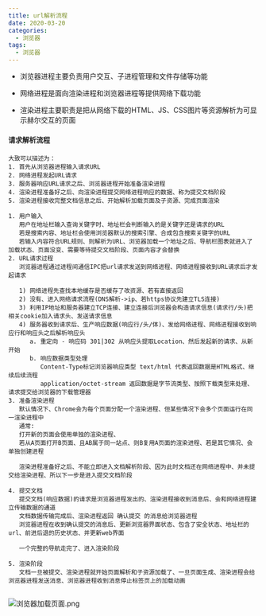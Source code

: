 ```yaml
---
title: url解析流程
date: 2020-03-20
categories:
  - 浏览器
tags:
  - 浏览器
---
```

* 浏览器进程主要负责用户交互、子进程管理和文件存储等功能

* 网络进程是面向渲染进程和浏览器进程等提供网络下载功能

* 渲染进程主要职责是把从网络下载的HTML、JS、CSS图片等资源解析为可显示赫尔交互的页面

  

#### 请求解析流程

```
大致可以描述为：
1. 首先从浏览器进程输入请求URL
2. 网络进程发起URL请求
3. 服务器响应URL请求之后、浏览器进程开始准备渲染进程
4. 渲染进程准备好之后、向渲染进程提交网络进程响应的数据、称为提交文档阶段
5. 渲染进程接收完整文档信息之后、开始解析加载页面及子资源、完成页面渲染

```



```
1. 用户输入
   用户在地址栏输入查询关键字时、地址栏会判断输入的是关键字还是请求的URL
   若是搜索内容、地址栏会使用浏览器默认的搜索引擎、合成包含搜索关键字的URL
   若输入内容符合URL规则、则解析为URL、浏览器加载一个地址之后、导航栏图表就进入了加载状态、页面没变、需要等待提交文档阶段、页面内容才会替换
2. URL请求过程
   浏览器进程通过进程间通信IPC把url请求发送到网络进程、网络进程接收到URL请求后才发起请求
   
   1) 网络进程先查找本地缓存是否缓存了改资源、若有直接返回
   2) 没有、进入网络请求流程(DNS解析->ip、若https协议先建立TLS连接)
   3) 利用IP地址和服务器建立TCP连接、建立连接后浏览器会构造请求信息(请求行/头)把相关cookie加入请求头、发送请求信息
   4) 服务器收到请求后、生产响应数据(响应行/头/体)、发给网络进程、网络进程接收到响应行和响应头之后解析响应头
      a. 重定向 - 响应码 301|302 从响应头提取Location、然后发起新的请求、从新开始
      b. 响应数据类型处理
         Content-Type标记浏览器响应类型 text/html 代表返回数据是HTML格式、继续后续流程
         application/octet-stream 返回数据是字节流类型、按照下载类型来处理、请求提交给浏览器的下载管理器
3. 准备渲染进程
   默认情况下、Chrome会为每个页面分配一个渲染进程、但某些情况下会多个页面运行在同一渲染进程中
   通常: 
   打开新的页面会使用单独的渲染进程、
   若从A页面打开B页面、且AB属于同一站点、则B复用A页面的渲染进程、若是其它情况、会单独创建进程
   
   渲染进程准备好之后、不能立即进入文档解析阶段、因为此时文档还在网络进程中、并未提交给渲染进程、所以下一步是进入提交文档阶段
   
4. 提交文档
   提交文档(响应数据)的请求是浏览器进程发出的、渲染进程接收到消息后、会和网络进程建立传输数据的通道
   文档数据传输完成后、渲染进程返回 确认提交 的消息给浏览器进程
   浏览器进程在收到确认提交的消息后、更新浏览器界面状态、包含了安全状态、地址栏的url、前进后退的历史状态、并更新web界面
   
   一个完整的导航走完了、进入渲染阶段
   
5. 渲染阶段
   文档一旦被提交、渲染进程就开始页面解析和子资源加载了、一旦页面生成、渲染进程会给浏览器进程发送消息、浏览器进程收到消息停止标签页上的加载动画
   
```


![浏览器加载页面.png](https://upload-images.jianshu.io/upload_images/14027542-26a86c6a9a0ae591.png?imageMogr2/auto-orient/strip%7CimageView2/2/w/1240)
